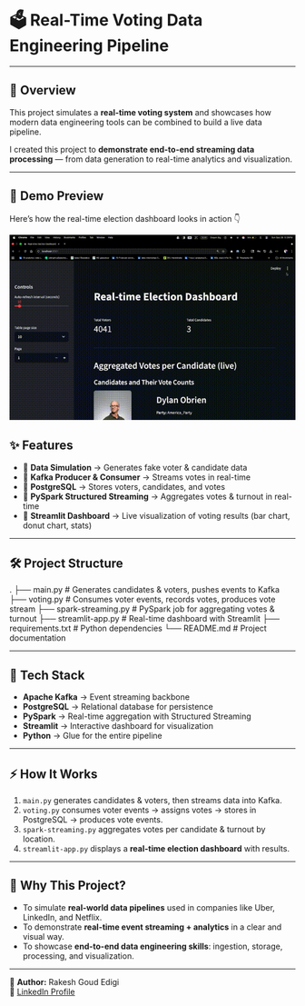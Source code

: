 # 🗳️ Real-Time Voting Data Engineering Pipeline  
---

## 🚀 Overview  
This project simulates a **real-time voting system** and showcases how modern data engineering tools can be combined to build a live data pipeline.  

I created this project to **demonstrate end-to-end streaming data processing** — from data generation to real-time analytics and visualization.  

---
## 🎥 Demo Preview  

Here’s how the real-time election dashboard looks in action 👇  


![Real-time Voting Pipeline Demo](./demo.gif)  

## ✨ Features  
- 🔹 **Data Simulation** → Generates fake voter & candidate data  
- 🔹 **Kafka Producer & Consumer** → Streams votes in real-time  
- 🔹 **PostgreSQL** → Stores voters, candidates, and votes  
- 🔹 **PySpark Structured Streaming** → Aggregates votes & turnout in real-time  
- 🔹 **Streamlit Dashboard** → Live visualization of voting results (bar chart, donut chart, stats)  

---

## 🛠️ Project Structure  
.
├── main.py              # Generates candidates & voters, pushes events to Kafka
├── voting.py            # Consumes voter events, records votes, produces vote stream
├── spark-streaming.py   # PySpark job for aggregating votes & turnout
├── streamlit-app.py     # Real-time dashboard with Streamlit
├── requirements.txt     # Python dependencies
└── README.md            # Project documentation

---

## 🧰 Tech Stack  
- **Apache Kafka** → Event streaming backbone  
- **PostgreSQL** → Relational database for persistence  
- **PySpark** → Real-time aggregation with Structured Streaming  
- **Streamlit** → Interactive dashboard for visualization  
- **Python** → Glue for the entire pipeline  

---

## ⚡ How It Works  
1. `main.py` generates candidates & voters, then streams data into Kafka.  
2. `voting.py` consumes voter events → assigns votes → stores in PostgreSQL → produces vote events.  
3. `spark-streaming.py` aggregates votes per candidate & turnout by location.  
4. `streamlit-app.py` displays a **real-time election dashboard** with results.  


---

## 🎯 Why This Project?  
- To simulate **real-world data pipelines** used in companies like Uber, LinkedIn, and Netflix.  
- To demonstrate **real-time event streaming + analytics** in a clear and visual way.  
- To showcase **end-to-end data engineering skills**: ingestion, storage, processing, and visualization.  

---

👤 **Author:** Rakesh Goud Edigi  
📩 [LinkedIn Profile](https://www.linkedin.com/in/rakeshgoud-edigi)  
